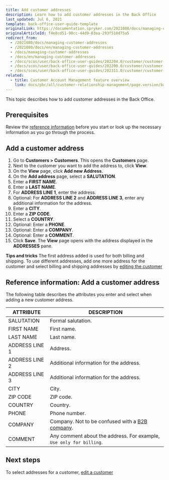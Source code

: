 ```yaml
---
title: Add customer addresses
description: Learn how to add customer addresses in the Back Office
last_updated: Jul 6, 2021
template: back-office-user-guide-template
originalLink: https://documentation.spryker.com/2021080/docs/managing-customer-addresses
originalArticleId: f4e8cd51-98cc-44d9-83aa-293f510d75a5
redirect_from:
  - /2021080/docs/managing-customer-addresses
  - /2021080/docs/en/managing-customer-addresses
  - /docs/managing-customer-addresses
  - /docs/en/managing-customer-addresses
  - /docs/scos/user/back-office-user-guides/202204.0/customer/customer-customer-access-customer-groups/managing-customer-addresses.html
  - /docs/scos/user/back-office-user-guides/202200.0/customer/customer-customer-access-customer-groups/managing-customer-addresses.html
  - /docs/scos/user/back-office-user-guides/202311.0/customer/customer-customer-access-customer-groups/managing-customer-addresses.html
related:
  - title: Customer Account Management feature overview
    link: docs/pbc/all/customer-relationship-management/page.version/base-shop/customer-account-management-feature-overview/customer-account-management-feature-overview.html
---
```


This topic describes how to add customer addresses in the Back Office.

## Prerequisites

Review the [reference information](#reference-information-add-a-customer-address) before you start or look up the necessary information as you go through the process.

## Add a customer address

1. Go to **Customers&nbsp;<span aria-label="and then">></span> Customers**.
    This opens the **Customers** page.
2. Next to the customer you want to add the address to, click **View**.
3. On the **View** page, click **Add new Address**.
4. On the **Add address** page, select a **SALUTATION**.
5. Enter a **FIRST NAME**.
6. Enter a **LAST NAME**.
7. For **ADDRESS LINE 1**, enter the address.
8. Optional: For **ADDRESS LINE 2** and **ADDRESS LINE 3**, enter any additional information for the address.
9. Enter a **CITY**.
10. Enter a **ZIP CODE**.
11. Select a **COUNTRY**.
12. Optional: Enter a **PHONE**.
13. Optional: Enter a **COMPANY**.
14. Optional: Enter a **COMMENT**.
15. Click **Save**.
    The **View** page opens with the address displayed in the **ADDRESSES** pane.

**Tips and tricks**
The first address added is used for both billing and shipping. To use different addresses, add one more address for the customer and select billing and shipping addresses by [editing the customer](/docs/pbc/all/customer-relationship-management/{{page.version}}/base-shop/manage-in-the-back-office/customers/edit-customers.html)

## Reference information: Add a customer address

The following table describes the attributes you enter and select when adding a new customer address.

| ATTRIBUTE| DESCRIPTION |
|---|---|
|SALUTATION| Formal salutation. |
| FIRST NAME | First name. |
|LAST NAME | Last name. |
|ADDRESS LINE 1 | Address. |
|ADDRESS LINE 2 | Additional information for the address. |
|ADDRESS LINE 3 | Additional information for the address.  |
|CITY | City. |
|ZIP CODE | ZIP code. |
|COUNTRY | Country. |
|PHONE| Phone number. |
|COMPANY| Company. Not to be confused with a [B2B company](/docs/pbc/all/customer-relationship-management/{{page.version}}/base-shop/company-account-feature-overview/company-accounts-overview.html). |
|COMMENT| Any comment about the address. For example, `Use only for billing`. |

## Next steps

To select addresses for a customer, [edit a customer](/docs/pbc/all/customer-relationship-management/{{page.version}}/base-shop/manage-in-the-back-office/customers/edit-customers.html)

